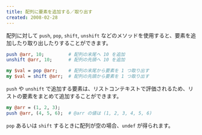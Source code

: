 ```yaml
---
title: 配列に要素を追加する／取り出す
created: 2008-02-28
---
```


配列に対して `push`, `pop`, `shift`, `unshift` などのメソッドを使用すると、要素を追加したり取り出したりすることができます。

```perl
push @arr, 10;         # 配列の末尾へ 10 を追加
unshift @arr, 10;      # 配列の先頭へ 10 を追加

my $val = pop @arr;    # 配列の末尾から要素を 1 つ取り出す
my $val = shift @arr;  # 配列の先頭から要素を 1 つ取り出す
```

`push` や `unshift` で追加する要素は、リストコンテキストで評価されるため、リストの要素をまとめて追加することができます。

```perl
my @arr = (1, 2, 3);
push @arr, (4, 5, 6);  # @arr の値は (1, 2, 3, 4, 5, 6)
```

`pop` あるいは `shift` するときに配列が空の場合、`undef` が得られます。


